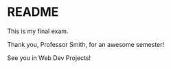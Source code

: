# README

This is my final exam. 

Thank you, Professor Smith, for an awesome semester! 

See you in Web Dev Projects!
